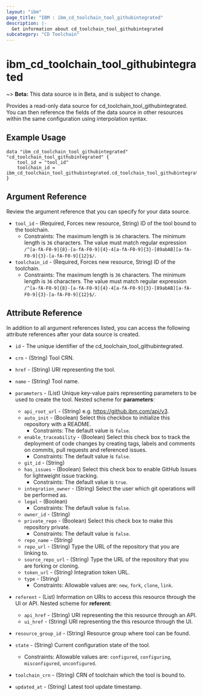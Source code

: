 ```yaml
---
layout: "ibm"
page_title: "IBM : ibm_cd_toolchain_tool_githubintegrated"
description: |-
  Get information about cd_toolchain_tool_githubintegrated
subcategory: "CD Toolchain"
---
```


# ibm_cd_toolchain_tool_githubintegrated

~> **Beta:** This data source is in Beta, and is subject to change.

Provides a read-only data source for cd_toolchain_tool_githubintegrated. You can then reference the fields of the data source in other resources within the same configuration using interpolation syntax.

## Example Usage

```hcl
data "ibm_cd_toolchain_tool_githubintegrated" "cd_toolchain_tool_githubintegrated" {
	tool_id = "tool_id"
	toolchain_id = ibm_cd_toolchain_tool_githubintegrated.cd_toolchain_tool_githubintegrated.toolchain_id
}
```

## Argument Reference

Review the argument reference that you can specify for your data source.

* `tool_id` - (Required, Forces new resource, String) ID of the tool bound to the toolchain.
  * Constraints: The maximum length is `36` characters. The minimum length is `36` characters. The value must match regular expression `/^[a-fA-F0-9]{8}-[a-fA-F0-9]{4}-4[a-fA-F0-9]{3}-[89abAB][a-fA-F0-9]{3}-[a-fA-F0-9]{12}$/`.
* `toolchain_id` - (Required, Forces new resource, String) ID of the toolchain.
  * Constraints: The maximum length is `36` characters. The minimum length is `36` characters. The value must match regular expression `/^[a-fA-F0-9]{8}-[a-fA-F0-9]{4}-4[a-fA-F0-9]{3}-[89abAB][a-fA-F0-9]{3}-[a-fA-F0-9]{12}$/`.

## Attribute Reference

In addition to all argument references listed, you can access the following attribute references after your data source is created.

* `id` - The unique identifier of the cd_toolchain_tool_githubintegrated.
* `crn` - (String) Tool CRN.

* `href` - (String) URI representing the tool.

* `name` - (String) Tool name.

* `parameters` - (List) Unique key-value pairs representing parameters to be used to create the tool.
Nested scheme for **parameters**:
	* `api_root_url` - (String) e.g. https://github.ibm.com/api/v3.
	* `auto_init` - (Boolean) Select this checkbox to initialize this repository with a README.
	  * Constraints: The default value is `false`.
	* `enable_traceability` - (Boolean) Select this check box to track the deployment of code changes by creating tags, labels and comments on commits, pull requests and referenced issues.
	  * Constraints: The default value is `false`.
	* `git_id` - (String)
	* `has_issues` - (Boolean) Select this check box to enable GitHub Issues for lightweight issue tracking.
	  * Constraints: The default value is `true`.
	* `integration_owner` - (String) Select the user which git operations will be performed as.
	* `legal` - (Boolean)
	  * Constraints: The default value is `false`.
	* `owner_id` - (String)
	* `private_repo` - (Boolean) Select this check box to make this repository private.
	  * Constraints: The default value is `false`.
	* `repo_name` - (String)
	* `repo_url` - (String) Type the URL of the repository that you are linking to.
	* `source_repo_url` - (String) Type the URL of the repository that you are forking or cloning.
	* `token_url` - (String) Integration token URL.
	* `type` - (String)
	  * Constraints: Allowable values are: `new`, `fork`, `clone`, `link`.

* `referent` - (List) Information on URIs to access this resource through the UI or API.
Nested scheme for **referent**:
	* `api_href` - (String) URI representing the this resource through an API.
	* `ui_href` - (String) URI representing the this resource through the UI.

* `resource_group_id` - (String) Resource group where tool can be found.

* `state` - (String) Current configuration state of the tool.
  * Constraints: Allowable values are: `configured`, `configuring`, `misconfigured`, `unconfigured`.

* `toolchain_crn` - (String) CRN of toolchain which the tool is bound to.


* `updated_at` - (String) Latest tool update timestamp.


